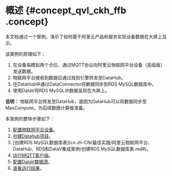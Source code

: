 # 概述 {#concept_qvl_ckh_ffb .concept}

本文档通过一个案例，演示了如何基于阿里云产品和服务实现设备数据在大屏上显示。

该案例的原理如下：

1.  在设备端模拟两个点位，通过MQTT协议向阿里云物联网平台设备（高级版）发送数据。
2.  物联网平台接收到数据后通过规则引擎转发至DataHub。
3.  在DataHub中通过DataConnector将数据同步到RDS MySQL数据库中。
4.  使用DataV将RDS MySQL中数据呈现在大屏上。

**说明：** 物联网平台转发至DataHub，是因为DataHub可以将数据同步至MaxCompute，为后续数据计算做准备。

本案例的整体步骤如下：

1.  [配置物联网平台设备](cn.zh-CN/最佳实践/阿里云物联网平台、DataHub、RDS和DataV集成案例/配置物联网平台设备.md#)。
2.  [创建Datahub项目](cn.zh-CN/最佳实践/阿里云物联网平台、DataHub、RDS和DataV集成案例/创建Datahub项目.md#)。
3.  [创建RDS MySQL数据库表](cn.zh-CN/最佳实践/阿里云物联网平台、DataHub、RDS和DataV集成案例/创建RDS MySQL数据库表.md#)。
4.  [运行MQTT客户端](cn.zh-CN/最佳实践/阿里云物联网平台、DataHub、RDS和DataV集成案例/运行MQTT客户端.md#)。
5.  [配置DataV数据源](cn.zh-CN/最佳实践/阿里云物联网平台、DataHub、RDS和DataV集成案例/配置DataV数据源.md#)。
6.  [查看运行结果](cn.zh-CN/最佳实践/阿里云物联网平台、DataHub、RDS和DataV集成案例/查看运行结果.md#)。

